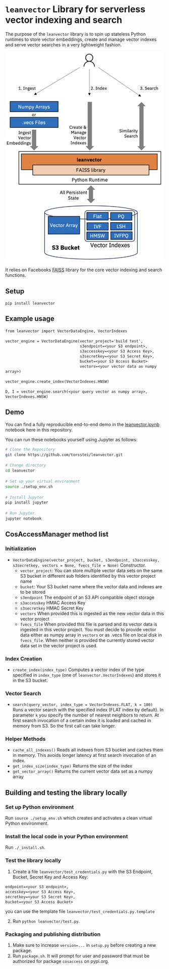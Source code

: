 # `leanvector` Library for serverless vector indexing and search

The purpose of the `leanvector` library is to spin up stateless Python runtimes to store vector embeddings, create and manage vector indexes
and serve vector searches in a very lightweight fashion.
<br>

![](leanvector.png?raw=true)

It relies on Facebooks [FAISS](https://faiss.ai) library for the core vector indexing and search functions.

## Setup
```
pip install leanvector
```

## Example usage
```
from leanvector import VectorDataEngine, VectorIndexes

vector_engine = VectorDataEngine(vector_project='build test',
                                 s3endpoint=<your S3 endpoint>,
                                 s3accesskey=<your S3 Access Key>,
                                 s3secretkey=<your S3 Secret Key>,
                                 bucket=<your S3 Access Bucket>
                                 vectors=<your vector data as numpy array>)

vector_engine.create_index(VectorIndexes.HNSW)

D, I = vector_engine.search(<your query vector as numpy array>, VectorIndexes.HNSW)
```

## Demo
You can find a fully reproducible end-to-end demo in the [leanvector.ipynb](leanvector.ipynb) notebook here in this repository.

You can run these notebooks yourself using Jupyter as follows:

```bash
# Clone the Repository
git clone https://github.com/torsstei/leanvector.git

# Change directory
cd leanvector

# Set up your virtual environment
source ./setup_env.sh

# Install Jupyter
pip install jupyter

# Run Jupyter
jupyter notebook

```

## CosAccessManager method list
### Initialization
 * `VectorDataEngine(vector_project, bucket, s3endpoint, s3accesskey, s3secretkey, vectors = None, fvecs_file = None)` Constructor.
   * `vector_project`: You can store multiple vector data sets on the same S3 bucket in different sub folders identified by this vector project name
   * `bucket`: Your S3 bucket name where the vector data and indexes are to be stored
   * `s3endpoint` The endpoint of an S3 API compatible object storage
   * `s3accesskey` HMAC Access Key
   * `s3secretkey` HMAC Secret Key
   * `vectors` When provided this is ingested as the new vector data in this vector project
   * `fvecs_file` When provided this file is parsed and its vector data is ingested in this vector project. You must decide to provide vector data either as numpy array in `vectors` or as .vecs file on local disk in `fvecs_file`. When neither is provided the currently stored vector data set in the vector project is used.   
### Index Creation
 * `create_index(index_type)` Computes a vector index of the type specified in `index_type` (one of `leanvector.VectorIndexes`) and stores it in the S3 bucket.
### Vector Search
 * `search(query_vector, index_type = VectorIndexes.FLAT, k = 100)` Runs a vector search with the specified index (FLAT index by default). In parameter `k` you specify the number of nearest neighbors to return. At first search invocation of a certain index it is loaded and cached in memory from S3. So the first call can take longer. 
### Helper Methods
 * `cache_all_indexes()` Reads all indexes from S3 bucket and caches them in memory. This avoids longer latency at first search invocation of an index.
 * `get_index_size(index_type)` Returns the size of the index
 * `get_vector_array()` Returns the current vector data set as a numpy array

## Building and testing the library locally
### Set up Python environment
Run `source ./setup_env.sh` which creates and activates a clean virtual Python environment.
### Install the local code in your Python environment
Run `./_install.sh`.
### Test the library locally
1. Create a file `leanvector/test_credentials.py` with the S3 Endpoint, Bucket, Secret Key and Access Key:
```
endpoint=<your S3 endpoint>,
accesskey=<your S3 Access Key>,
secretkey=<your S3 Secret Key>,
bucket=<your S3 Access Bucket>
```
you can use the template file `leanvector/test_credentials.py.template`

2. Run `python leanvector/test.py`.

### Packaging and publishing distribution
1. Make sure to increase `version=...` in `setup.py` before creating a new package.
2. Run `package.sh`. It will prompt for user and password that must be authorized for package `cosaccess` on pypi.org.
